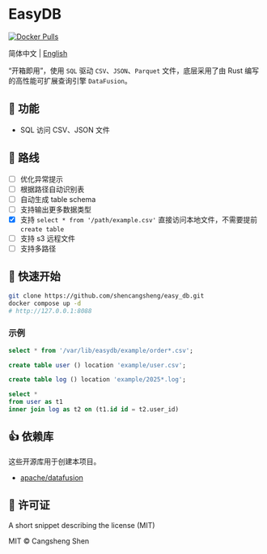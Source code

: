 # EasyDB

[![Docker Pulls](https://img.shields.io/docker/pulls/shencangsheng/easydb.svg)](https://hub.docker.com/r/shencangsheng/easydb)

简体中文 | [English](./README.en-us.md)

“开箱即用”，使用 `SQL` 驱动 `CSV`、`JSON`、`Parquet` 文件，底层采用了由 Rust 编写的高性能可扩展查询引擎 `DataFusion`。

## 📖 功能

- SQL 访问 CSV、JSON 文件

## 🔮 路线

- [ ] 优化异常提示
- [ ] 根据路径自动识别表
- [ ] 自动生成 table schema
- [ ] 支持输出更多数据类型
- [x] 支持 `select * from '/path/example.csv'` 直接访问本地文件，不需要提前 `create table`
- [ ] 支持 s3 远程文件
- [ ] 支持多路径

## 🚀 快速开始

```bash
git clone https://github.com/shencangsheng/easy_db.git
docker compose up -d
# http://127.0.0.1:8088
```

### 示例

```sql
select * from '/var/lib/easydb/example/order*.csv';
```

```sql
create table user () location 'example/user.csv';
```

```sql
create table log () location 'example/2025*.log';
```

```sql
select *
from user as t1
inner join log as t2 on (t1.id id = t2.user_id)
```

## 👍 依赖库

这些开源库用于创建本项目。

- [apache/datafusion](https://github.com/apache/datafusion)

## 📝 许可证

A short snippet describing the license (MIT)

MIT © Cangsheng Shen
